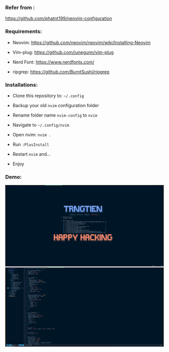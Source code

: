 ### Refer from :
https://github.com/phatnt199/neovim-configuration

### Requirements:

- Neovim: https://github.com/neovim/neovim/wiki/Installing-Neovim

- Vim-plug: https://github.com/junegunn/vim-plug

- Nerd Font: https://www.nerdfonts.com/

- ripgrep: https://github.com/BurntSushi/ripgrep


### Installations:

- Clone this repository to: ```~/.config```

- Backup your old ```nvim``` configuration folder

- Rename folder name ```nvim-config``` to ```nvim```

- Navigate to ```~/.config/nvim```

- Open nvim: ```nvim .```

- Run ```:PlusInstall```

- Restart ```nvim``` and...

- Enjoy


### Demo:

<img src="./demo_dashboard.png" alt="demo dashboard">
<img src="./detail.png" alt="detail">
